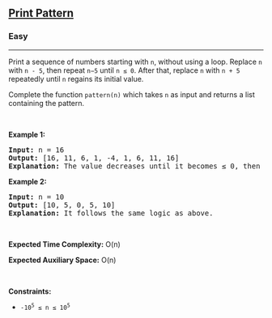 <h2><a href="#">Print Pattern</a></h2>
<h3>Easy</h3>
<hr>
<p>Print a sequence of numbers starting with <code>n</code>, without using a loop. Replace <code>n</code> with <code>n - 5</code>, then repeat <code>n−5</code> until <code>n ≤ 0</code>. After that, replace <code>n</code> with <code>n + 5</code> repeatedly until <code>n</code> regains its initial value.</p>

<p>Complete the function <code>pattern(n)</code> which takes <code>n</code> as input and returns a list containing the pattern.</p>

<p>&nbsp;</p>
<p><strong class="example">Example 1:</strong></p>
<pre><strong>Input:</strong> n = 16
<strong>Output:</strong> [16, 11, 6, 1, -4, 1, 6, 11, 16]
<strong>Explanation:</strong> The value decreases until it becomes ≤ 0, then increases back to the original value.
</pre>

<p><strong class="example">Example 2:</strong></p>
<pre><strong>Input:</strong> n = 10
<strong>Output:</strong> [10, 5, 0, 5, 10]
<strong>Explanation:</strong> It follows the same logic as above.
</pre>

<p>&nbsp;</p>
<p><strong>Expected Time Complexity:</strong> O(n)</p>
<p><strong>Expected Auxiliary Space:</strong> O(n)</p>

<p>&nbsp;</p>
<p><strong>Constraints:</strong></p>
<ul>
  <li><code>-10<sup>5</sup> ≤ n ≤ 10<sup>5</sup></code></li>
</ul>
